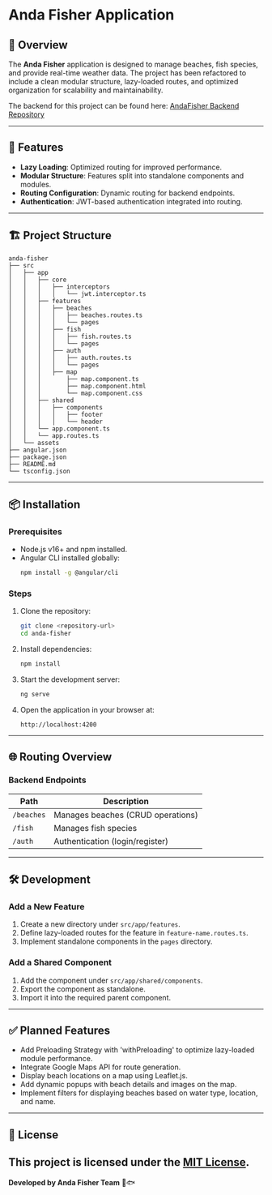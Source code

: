 # Anda Fisher Application

## 🌊 Overview

The **Anda Fisher** application is designed to manage beaches, fish species, and provide real-time weather data. The project has been refactored to include a clean modular structure, lazy-loaded routes, and optimized organization for scalability and maintainability.

The backend for this project can be found here: [AndaFisher Backend Repository](https://github.com/Artur-Sultanov/AndaFisher.git)

---

## 🚀 Features

- **Lazy Loading**: Optimized routing for improved performance.
- **Modular Structure**: Features split into standalone components and modules.
- **Routing Configuration**: Dynamic routing for backend endpoints.
- **Authentication**: JWT-based authentication integrated into routing.

---

## 🏗️ Project Structure

```
anda-fisher
├── src
│   ├── app
│   │   ├── core
│   │   │   ├── interceptors
│   │   │   │   └── jwt.interceptor.ts
│   │   ├── features
│   │   │   ├── beaches
│   │   │   │   ├── beaches.routes.ts
│   │   │   │   └── pages
│   │   │   ├── fish
│   │   │   │   ├── fish.routes.ts
│   │   │   │   └── pages
│   │   │   ├── auth
│   │   │   │   ├── auth.routes.ts
│   │   │   │   └── pages
│   │   │   ├── map
│   │   │       ├── map.component.ts
│   │   │       ├── map.component.html
│   │   │       └── map.component.css
│   │   ├── shared
│   │   │   ├── components
│   │   │   │   ├── footer
│   │   │   │   └── header
│   │   └── app.component.ts
│   │   └── app.routes.ts
│   └── assets
├── angular.json
├── package.json
├── README.md
└── tsconfig.json
```

---

## 📦 Installation

### Prerequisites

- Node.js v16+ and npm installed.
- Angular CLI installed globally:
  ```bash
  npm install -g @angular/cli
  ```

### Steps

1. Clone the repository:

   ```bash
   git clone <repository-url>
   cd anda-fisher
   ```

2. Install dependencies:

   ```bash
   npm install
   ```

3. Start the development server:

   ```bash
   ng serve
   ```

4. Open the application in your browser at:
   ```
   http://localhost:4200
   ```

---

## 🌐 Routing Overview

### **Backend Endpoints**

| Path       | Description                       |
| ---------- | --------------------------------- |
| `/beaches` | Manages beaches (CRUD operations) |
| `/fish`    | Manages fish species              |
| `/auth`    | Authentication (login/register)   |

---

## 🛠️ Development

### Add a New Feature

1. Create a new directory under `src/app/features`.
2. Define lazy-loaded routes for the feature in `feature-name.routes.ts`.
3. Implement standalone components in the `pages` directory.

### Add a Shared Component

1. Add the component under `src/app/shared/components`.
2. Export the component as standalone.
3. Import it into the required parent component.

---

## ✅ Planned Features

- Add Preloading Strategy with 'withPreloading' to optimize lazy-loaded module performance.
- Integrate Google Maps API for route generation.
- Display beach locations on a map using Leaflet.js.
- Add dynamic popups with beach details and images on the map.
- Implement filters for displaying beaches based on water type, location, and name.

---

## 📝 License

## This project is licensed under the [MIT License](LICENSE).

**Developed by Anda Fisher Team** 🌊🐟
